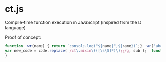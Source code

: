 # ct.js

Compile-time function execution in JavaScript (inspired from the D language)

Proof of concept:
```js
function _wr(name) { return `console.log("${name}",${name})`;} _wr('abc'); var f = ct( function (x) { ct.mixin(_wr("x"));; } ); function ct( f_or_code ) { var code = ''+f_or_code;
var new_code = code.replace( /ct\.mixin\(([\s\S]*)\);;/g, sub );  function sub(all,g1,){return eval(g1)+";"} console.log("new_code: ", new_code); return eval("("+new_code+")");
}
```
